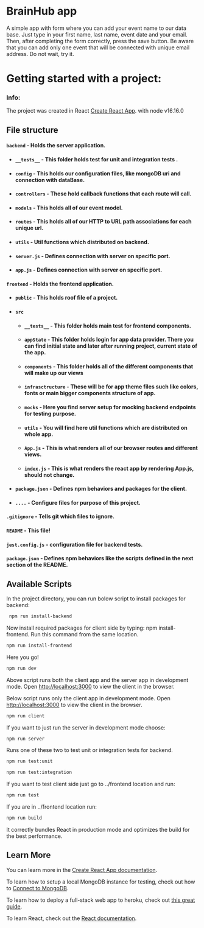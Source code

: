 
# BrainHub app

A simple app with form where you can add your event name to our data base. 
Just type in your first name, last name, event date and your email. 
Then, after completing the form correctly, press the save button.
Be aware that you can add only one event
that will be connected with unique email address. Do not wait, try it.


# Getting started with a project:

### Info: 
The project was created in React
  [Create React App](https://github.com/facebook/create-react-app). with node v16.16.0


## File structure


#### `backend` - Holds the server application.
- #### `__tests__` - This folder holds  test for unit and integration tests .
- #### `config` - This holds our configuration files, like mongoDB uri and connection with dataBase.
- #### `controllers` - These hold  callback functions that each route will call.
- #### `models` - This holds all of our event model.
- #### `routes` - This holds all of our HTTP to URL path associations for each unique url.
- #### `utils` - Util functions which distributed on backend.
- #### `server.js` - Defines connection with server on specific port.
- #### `app.js` - Defines connection with server on specific port.

#### `frontend` - Holds the frontend application.
- #### `public` - This holds roof file of a project.
- #### `src`
    - #### `__tests__` - This folder holds main test for frontend components.
    - #### `appState` - This folder holds login for app data provider. There you can find initial state and later after running project, current state of the app.
    - #### `components` - This folder holds all of the different components that will make up our views
    - #### `infrasctructure` - These will be for app theme files such like colors, fonts or main bigger components structure of app.
    - #### `mocks` - Here you find server setup for mocking backend endpoints for testing purpose.
    - #### `utils` - You will find here util functions which are distributed on whole app.
    - #### `App.js` - This is what renders all of our browser routes and different views.
    - #### `index.js` - This is what renders the react app by rendering App.js, should not change.
- #### `package.json` - Defines npm behaviors and packages for the client.
- #### `....` - Configure files for purpose of this project.

#### `.gitignore` - Tells git which files to ignore.
#### `README` - This file!
#### `jest.config.js` - configuration file for backend tests.
#### `package.json` - Defines npm behaviors like the scripts defined in the next section of the README.


## Available Scripts


In the project directory, you can run bolow script to install packages for backend:


```sh
 npm run install-backend
```

Now install required packages for client side by typing: npm install-frontend. 
Run this command from the same location.

```sh
npm run install-frontend
```


Here you go!

```sh
npm run dev
```

Above script runs both the client app and the server app in development mode.
Open [http://localhost:3000](http://localhost:3000) to view the client in the browser.


Below script runs only the client app in development mode.
Open [http://localhost:3000](http://localhost:3000) to view the client in the browser.

```sh
npm run client
```

If you want to just run the server in development mode choose:

```sh
npm run server
```


Runs one of these two to test unit or integration tests for backend.

```sh
npm run test:unit
```
```sh
npm run test:integration
```

If you want to test client side just go to ../frontend location and run:

```sh
npm run test
```

If you are in ../frontend location run: 

```sh
npm run build
```

It correctly bundles React in production mode and optimizes the build for the best performance.


## Learn More

You can learn more in the [Create React App documentation](https://facebook.github.io/create-react-app/docs/getting-started).

To learn how to setup a local MongoDB instance for testing, check out how to [Connect to MongoDB](https://docs.mongodb.com/guides/server/drivers/).

To learn how to deploy a full-stack web app to heroku, check out [this great guide](https://daveceddia.com/deploy-react-express-app-heroku/).

To learn React, check out the [React documentation](https://reactjs.org/).
